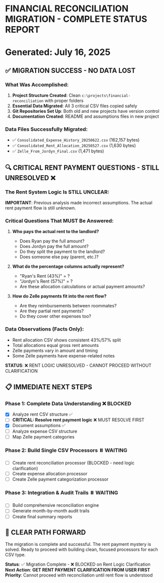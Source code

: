 # FINANCIAL RECONCILIATION MIGRATION - COMPLETE STATUS REPORT
# Generated: July 16, 2025

## ✅ MIGRATION SUCCESS - NO DATA LOST

### What Was Accomplished:
1. **Project Structure Created**: Clean `c:\projects\financial-reconciliation` with proper folders
2. **Essential Data Migrated**: All 3 critical CSV files copied safely
3. **Git Repositories Set Up**: Both old and new projects have version control
4. **Documentation Created**: README and assumptions files in new project

### Data Files Successfully Migrated:
- ✅ `Consolidated_Expense_History_20250622.csv` (162,157 bytes)
- ✅ `Consolidated_Rent_Allocation_20250527.csv` (1,630 bytes)
- ✅ `Zelle_From_Jordyn_Final.csv` (1,471 bytes)

## 🔍 CRITICAL RENT PAYMENT QUESTIONS - STILL UNRESOLVED ❌

### The Rent System Logic Is STILL UNCLEAR:
**IMPORTANT**: Previous analysis made incorrect assumptions. The actual rent payment flow is still unknown.

### Critical Questions That MUST Be Answered:
1. **Who pays the actual rent to the landlord?**
   - Does Ryan pay the full amount?
   - Does Jordyn pay the full amount?
   - Do they split the payment to the landlord?
   - Does someone else pay (parent, etc.)?

2. **What do the percentage columns actually represent?**
   - "Ryan's Rent (43%)" = ?
   - "Jordyn's Rent (57%)" = ?
   - Are these allocation calculations or actual payment amounts?

3. **How do Zelle payments fit into the rent flow?**
   - Are they reimbursements between roommates?
   - Are they partial rent payments?
   - Do they cover other expenses too?

### Data Observations (Facts Only):
- Rent allocation CSV shows consistent 43%/57% split
- Total allocations equal gross rent amounts
- Zelle payments vary in amount and timing
- Some Zelle payments have expense-related notes

**STATUS**: ❌ RENT LOGIC UNRESOLVED - CANNOT PROCEED WITHOUT CLARIFICATION

## 📋 IMMEDIATE NEXT STEPS

### Phase 1: Complete Data Understanding ❌ BLOCKED
- [x] Analyze rent CSV structure ✅
- [ ] **CRITICAL: Resolve rent payment logic** ❌ MUST RESOLVE FIRST
- [x] Document assumptions ✅
- [ ] Analyze expense CSV structure
- [ ] Map Zelle payment categories

### Phase 2: Build Single CSV Processors ⏸️ WAITING
- [ ] Create rent reconciliation processor (BLOCKED - need logic clarification)
- [ ] Create expense allocation processor  
- [ ] Create Zelle payment categorization processor

### Phase 3: Integration & Audit Trails ⏸️ WAITING
- [ ] Build comprehensive reconciliation engine
- [ ] Generate month-by-month audit trails
- [ ] Create final summary reports

## 🎯 CLEAR PATH FORWARD

The migration is complete and successful. The rent payment mystery is solved. 
Ready to proceed with building clean, focused processors for each CSV type.

**Status**: ✅ Migration Complete - ❌ BLOCKED on Rent Logic Clarification
**Next Action**: **GET RENT PAYMENT CLARIFICATION FROM USER FIRST**
**Priority**: Cannot proceed with reconciliation until rent flow is understood
